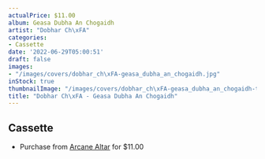 ```yaml
---
actualPrice: $11.00
album: Geasa Dubha An Chogaidh
artist: "Dobhar Ch\xFA"
categories:
- Cassette
date: '2022-06-29T05:00:51'
draft: false
images:
- "/images/covers/dobhar_ch\xFA-geasa_dubha_an_chogaidh.jpg"
inStock: true
thumbnailImage: "/images/covers/dobhar_ch\xFA-geasa_dubha_an_chogaidh-thumb.jpg"
title: "Dobhar Ch\xFA - Geasa Dubha An Chogaidh"
---
```


## Cassette
* Purchase from [Arcane Altar](https://arcanealtar.bigcartel.com/product/dobhar-chu-geasa-dubha-an-chogaidh-tape) for $11.00
